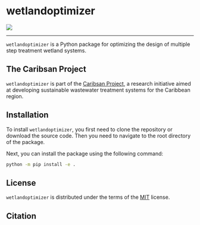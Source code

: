 # wetlandoptimizer

![](https://img.shields.io/badge/Licenses-MIT-green)

-----

`wetlandoptimizer` is a Python package for optimizing the design of multiple step treatment wetland systems.

## The Caribsan Project

`wetlandoptimizer` is part of the [Caribsan Project](https://caribsan.eu/), a research initiative aimed at developing sustainable wastewater treatment systems for the Caribbean region.

## Installation

To install `wetlandoptimizer`, you first need to clone the repository or download the source code. Then you need to navigate to the root directory of the package.

Next, you can install the package using the following command:

```bash
python -m pip install -e .
```

## License

`wetlandoptimizer` is distributed under the terms of the [MIT](https://spdx.org/licenses/MIT.html) license.

## Citation